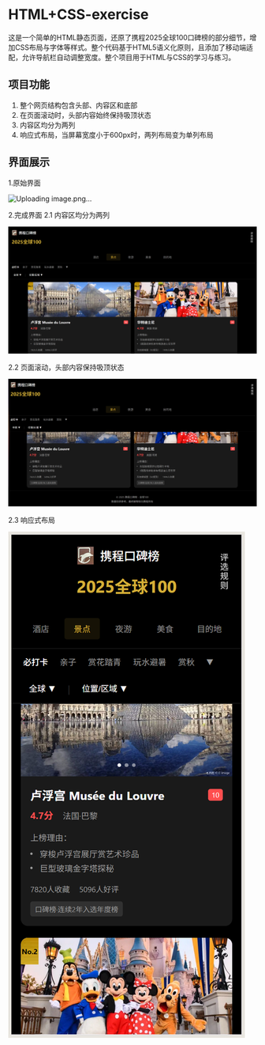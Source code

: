 # HTML+CSS-exercise

这是一个简单的HTML静态页面，还原了携程2025全球100口碑榜的部分细节，增加CSS布局与字体等样式。整个代码基于HTML5语义化原则，且添加了移动端适配，允许导航栏自动调整宽度。整个项目用于HTML与CSS的学习与练习。

## 项目功能
1. 整个网页结构包含头部、内容区和底部
2. 在页面滚动时，头部内容始终保持吸顶状态
3. 内容区均分为两列
4. 响应式布局，当屏幕宽度小于600px时，两列布局变为单列布局

## 界面展示
1.原始界面

![Uploading image.png…](https://github.com/HaniHe/HTML-exercise/blob/main/figure/originInterface.jpg?raw=true)

2.完成界面
2.1 内容区均分为两列

![Uploading image.png…](https://github.com/HaniHe/Exercise-HTMLCSS/blob/main/figure/TwoColumnLayout.png?raw=true)

2.2 页面滚动，头部内容保持吸顶状态

![Uploading image.png…](https://github.com/HaniHe/Exercise-HTMLCSS/blob/main/figure/HeadCeiling.png?raw=true)

2.3 响应式布局

![Uploading image.png…](https://github.com/HaniHe/Exercise-HTMLCSS/blob/main/figure/OneColumnLayout.png?raw=true)



